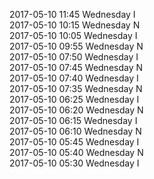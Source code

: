 2017-05-10 11:45 Wednesday  I  
2017-05-10 10:15 Wednesday  N  
2017-05-10 10:05 Wednesday  I  
2017-05-10 09:55 Wednesday  N  
2017-05-10 07:50 Wednesday  I  
2017-05-10 07:45 Wednesday  N  
2017-05-10 07:40 Wednesday  I  
2017-05-10 07:35 Wednesday  N  
2017-05-10 06:25 Wednesday  I  
2017-05-10 06:20 Wednesday  N  
2017-05-10 06:15 Wednesday  I  
2017-05-10 06:10 Wednesday  N  
2017-05-10 05:45 Wednesday  I  
2017-05-10 05:40 Wednesday  N  
2017-05-10 05:30 Wednesday  I  
